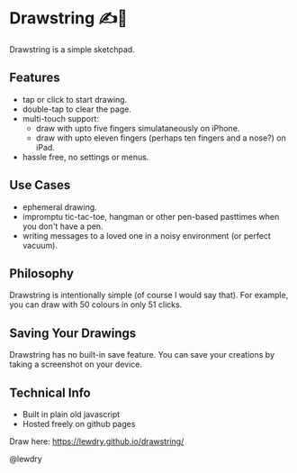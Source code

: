 # Drawstring ✍️🧶
Drawstring is a simple sketchpad. 

## Features
* tap or click to start drawing. 
* double-tap to clear the page.
* multi-touch support:
  * draw with upto five fingers simulataneously on iPhone. 
  * draw with upto eleven fingers (perhaps ten fingers and a nose?) on iPad.
* hassle free, no settings or menus.

## Use Cases
* ephemeral drawing.
* impromptu tic-tac-toe, hangman or other pen-based pasttimes when you don't have a pen.
* writing messages to a loved one in a noisy environment (or perfect vacuum).

## Philosophy
Drawstring is intentionally simple (of course I would say that). For example, you can draw with 50 colours in only 51 clicks.

## Saving Your Drawings
Drawstring has no built-in save feature. You can save your creations by taking a screenshot on your device.

## Technical Info
* Built in plain old javascript
* Hosted freely on github pages

Draw here: https://lewdry.github.io/drawstring/

@lewdry